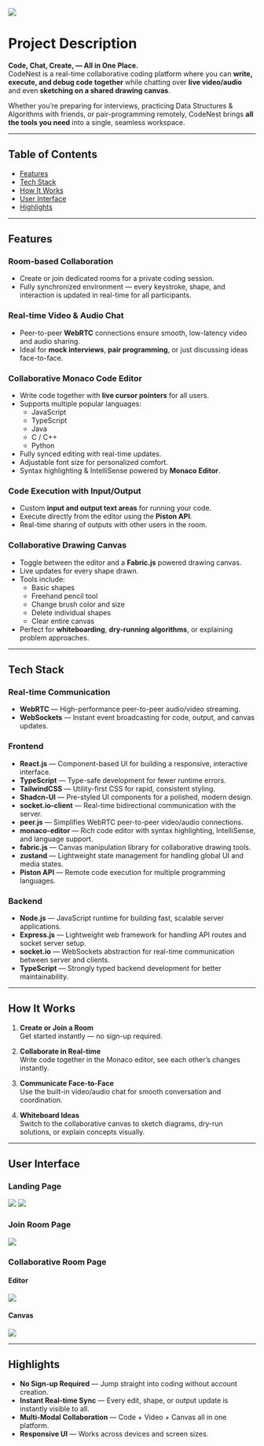 <img src="/client/public/logo-with-bg.png" />

# Project Description

**Code, Chat, Create, — All in One Place.**  
CodeNest is a real-time collaborative coding platform where you can **write, execute, and debug code together** while chatting over **live video/audio** and even **sketching on a shared drawing canvas**.  

Whether you’re preparing for interviews, practicing Data Structures & Algorithms with friends, or pair-programming remotely, CodeNest brings **all the tools you need** into a single, seamless workspace.

---

## Table of Contents
- [Features](#-features)
- [Tech Stack](#-tech-stack)
- [How It Works](#-how-it-works)
- [User Interface](#-user-interface)
- [Highlights](#-highlights)

---

## Features

### Room-based Collaboration
- Create or join dedicated rooms for a private coding session.
- Fully synchronized environment — every keystroke, shape, and interaction is updated in real-time for all participants.

### Real-time Video & Audio Chat
- Peer-to-peer **WebRTC** connections ensure smooth, low-latency video and audio sharing.
- Ideal for **mock interviews**, **pair programming**, or just discussing ideas face-to-face.

### Collaborative Monaco Code Editor
- Write code together with **live cursor pointers** for all users.
- Supports multiple popular languages:
  - JavaScript
  - TypeScript
  - Java
  - C / C++
  - Python
- Fully synced editing with real-time updates.
- Adjustable font size for personalized comfort.
- Syntax highlighting & IntelliSense powered by **Monaco Editor**.

### Code Execution with Input/Output
- Custom **input and output text areas** for running your code.
- Execute directly from the editor using the **Piston API**.
- Real-time sharing of outputs with other users in the room.

### Collaborative Drawing Canvas
- Toggle between the editor and a **Fabric.js** powered drawing canvas.
- Live updates for every shape drawn.
- Tools include:
  - Basic shapes
  - Freehand pencil tool
  - Change brush color and size
  - Delete individual shapes
  - Clear entire canvas
- Perfect for **whiteboarding**, **dry-running algorithms**, or explaining problem approaches.

---

## Tech Stack

### **Real-time Communication**
- **WebRTC** — High-performance peer-to-peer audio/video streaming.
- **WebSockets** — Instant event broadcasting for code, output, and canvas updates.

### **Frontend**
- **React.js** — Component-based UI for building a responsive, interactive interface.
- **TypeScript** — Type-safe development for fewer runtime errors.
- **TailwindCSS** — Utility-first CSS for rapid, consistent styling.
- **Shadcn-UI** — Pre-styled UI components for a polished, modern design.
- **socket.io-client** — Real-time bidirectional communication with the server.
- **peer.js** — Simplifies WebRTC peer-to-peer video/audio connections.
- **monaco-editor** — Rich code editor with syntax highlighting, IntelliSense, and language support.
- **fabric.js** — Canvas manipulation library for collaborative drawing tools.
- **zustand** — Lightweight state management for handling global UI and media states.
- **Piston API** — Remote code execution for multiple programming languages.

### **Backend**
- **Node.js** — JavaScript runtime for building fast, scalable server applications.
- **Express.js** — Lightweight web framework for handling API routes and socket server setup.
- **socket.io** — WebSockets abstraction for real-time communication between server and clients.
- **TypeScript** — Strongly typed backend development for better maintainability.

---

## How It Works

1. **Create or Join a Room**  
   Get started instantly — no sign-up required.
   
2. **Collaborate in Real-time**  
   Write code together in the Monaco editor, see each other’s changes instantly.

3. **Communicate Face-to-Face**  
   Use the built-in video/audio chat for smooth conversation and coordination.

4. **Whiteboard Ideas**  
   Switch to the collaborative canvas to sketch diagrams, dry-run solutions, or explain concepts visually.

---

## User Interface

### Landing Page
<img src="/client/public/landing-page.png" />
<img src="/client/public/features.png" />

### Join Room Page
<img src="/client/public/join-room-page.png" />

### Collaborative Room Page
#### Editor
<img src="/client/public/editor-demo.png" />

#### Canvas
<img src="/client/public/canvas-demo.png" />

---

## Highlights
- **No Sign-up Required** — Jump straight into coding without account creation.
- **Instant Real-time Sync** — Every edit, shape, or output update is instantly visible to all.
- **Multi-Modal Collaboration** — Code + Video + Canvas all in one platform.
- **Responsive UI** — Works across devices and screen sizes.
